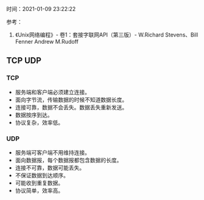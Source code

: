 时间：2021-01-09 23:22:22

参考：

1. 《Unix网络编程》- 卷1：套接字联网API（第三版）- W.Richard Stevens、Bill Fenner Andrew M.Rudoff 

## TCP UDP

### TCP

* 服务端和客户端必须建立连接。
* 面向字节流，传输数据的时候不知道数据长度。
* 连接可靠，数据不会丢失。数据丢失重新发送。
* 数据按序到达。
* 协议复杂，效率低。

### UDP

* 服务端可客户端不用维持连接。
* 面向数据报，每个数据报都包含数据的长度。
* 连接不可靠，数据可能丢失。
* 不保证数据到达顺序。
* 可能收到重复数据。
* 协议简单，效率高。

